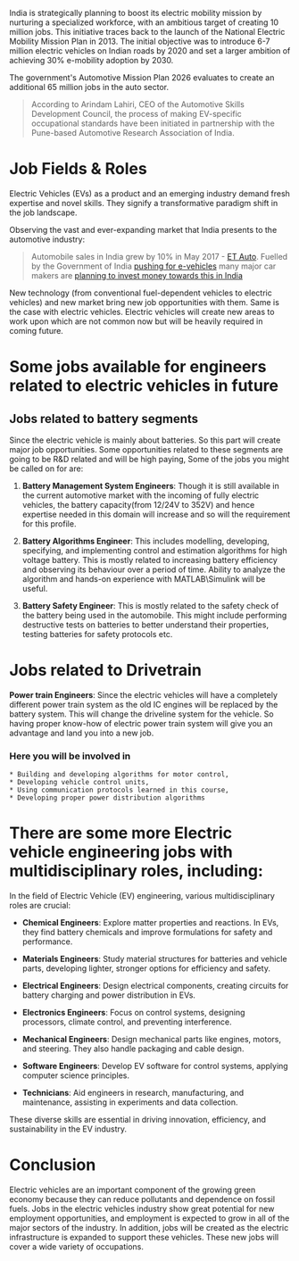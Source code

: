 <img class="mx-auto w-auto md:w-auto" alt src="https://do7js0tdxrds1.cloudfront.net/ta15q6te44zkiasj2rowyaew7bh0?response-content-disposition=inline%3B+filename%3D%22electric-car-2545290.png%22%3B&response-content-type=image%2Fpng&Expires=1693395068&Signature=Nwl~VMcaRgrbd~fSyOnOpuOFbxAuULlDB7kcieC-DPPyB6CkFyDHqX1C7JJuUHnuqKVzhia-2N7jPfipW6gMCXgHp5vH9x-qW2PEJx5Nk2OdQt-751vMBw~va60~q9T~1KA2sINh~C9SlqYQ16wAKXuwg~QkPGrYlyn5BGXNUCZdGkqqEGgajTMa-JsS55fezkxByQyjgzdkKGow72eXJOJe3HRk8Pj0FDXfIMARPZTjG0DdnRpGDswCnduwOpiObGJUKk0boSPDCvqMTSUUgwISJfp9Cnv~m0Yy6QrL9bo17GhnoKwkD07pqN379pHGRVRZVVlajyjROkOr~lUS9g__&Key-Pair-Id=K2Q3HDJ6ZAQGFF">

India is strategically planning to boost its electric mobility mission by nurturing a specialized workforce, with an ambitious target of creating 10 million jobs. This initiative traces back to the launch of the National Electric Mobility Mission Plan in 2013. The initial objective was to introduce 6-7 million electric vehicles on Indian roads by 2020 and set a larger ambition of achieving 30% e-mobility adoption by 2030.

The government's Automotive Mission Plan 2026 evaluates to create an additional 65 million jobs in the auto sector.

>According to Arindam Lahiri, CEO of the Automotive Skills Development Council, the process of making EV-specific occupational standards have been initiated in partnership with the Pune-based Automotive Research Association of India.


# Job Fields & Roles
Electric Vehicles (EVs) as a product and an emerging industry demand fresh expertise and novel skills. They signify a transformative paradigm shift in the job landscape.

Observing the vast and ever-expanding market that India presents to the automotive industry:

>Automobile sales in India grew by 10% in May 2017 - [ET Auto](https://auto.economictimes.indiatimes.com/news/industry/auto-industry-grows-by-10-in-may-2017/59065621). 
Fuelled by the Government of India [pushing for e-vehicles](https://economictimes.indiatimes.com/news/economy/policy/modi-government-plans-major-policy-push-to-promote-e-vehicles/articleshow/58351446.cms) many major car makers are [planning to invest money towards this in India](https://in.reuters.com/article/india-autos-electric-vehicles/indias-auto-industry-gears-up-for-governments-electric-vehicles-push-idINKCN1BM0Z4)

New technology (from conventional fuel-dependent vehicles to electric vehicles) and new market bring new job opportunities with them. Same is the case with electric vehicles. Electric vehicles will create new areas to work upon which are not common now but will be heavily required in coming future.

# Some jobs available for engineers related to electric vehicles in future 

## Jobs related to battery segments

Since the electric vehicle is mainly about batteries. So this part will create major job opportunities. Some opportunities related to these segments are going to be R&D related and will be high paying, Some of the jobs you might be called on for are:

1. **Battery Management System Engineers**: Though it is still available in the current automotive market with the incoming of fully electric vehicles, the battery capacity(from 12/24V to 352V) and hence expertise needed in this domain will increase and so will the requirement for this profile.

2. **Battery Algorithms Engineer**: This includes modelling, developing, specifying, and implementing control and estimation algorithms for high voltage battery. This is mostly related to increasing battery efficiency and observing its behaviour over a period of time. Ability to analyze the algorithm and hands-on experience with MATLAB\Simulink will be useful.

3. **Battery Safety Engineer**: This is mostly related to the safety check of the battery being used in the automobile. This might include performing destructive tests on batteries to better understand their properties, testing batteries for safety protocols etc.

# Jobs related to Drivetrain
**Power train Engineers**: Since the electric vehicles will have a completely different power train system as the old IC engines will be replaced by the battery system. This will change the driveline system for the vehicle. So having proper know-how of electric power train system will give you an advantage and land you into a new job. 

### Here you will be involved in 
    * Building and developing algorithms for motor control, 
    * Developing vehicle control units, 
    * Using communication protocols learned in this course, 
    * Developing proper power distribution algorithms 

# There are some more Electric vehicle engineering jobs with multidisciplinary roles, including:

In the field of Electric Vehicle (EV) engineering, various multidisciplinary roles are crucial:

- **Chemical Engineers**: Explore matter properties and reactions. In EVs, they find battery chemicals and improve formulations for safety and performance.

- **Materials Engineers**: Study material structures for batteries and vehicle parts, developing lighter, stronger options for efficiency and safety.

- **Electrical Engineers**: Design electrical components, creating circuits for battery charging and power distribution in EVs.

- **Electronics Engineers**: Focus on control systems, designing processors, climate control, and preventing interference.

- **Mechanical Engineers**: Design mechanical parts like engines, motors, and steering. They also handle packaging and cable design.

- **Software Engineers**: Develop EV software for control systems, applying computer science principles.

- **Technicians**: Aid engineers in research, manufacturing, and maintenance, assisting in experiments and data collection.

These diverse skills are essential in driving innovation, efficiency, and sustainability in the EV industry.


# Conclusion
Electric vehicles are an important component of the growing green economy because they can reduce pollutants and dependence on fossil fuels. Jobs in the electric vehicles industry show great potential for new employment opportunities, and employment is expected to grow in all of the major sectors of the industry. In addition, jobs will be created as the electric infrastructure is expanded to support these vehicles. These new jobs will cover a wide variety of occupations.